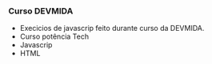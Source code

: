 ### Curso DEVMIDA

- Execicios de javascrip feito durante curso da DEVMIDA.
- Curso potência Tech
- Javascrip
- HTML
